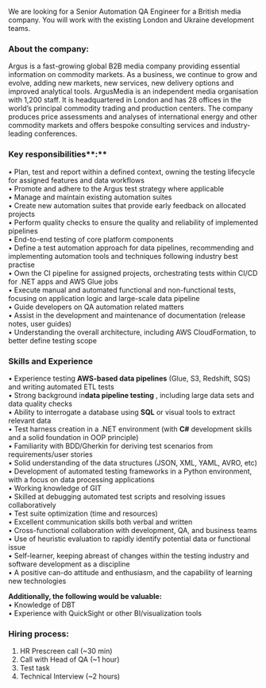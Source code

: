 We are looking for a Senior Automation QA Engineer for a British media
company. You will work with the existing London and Ukraine development teams.

### **About the company:**

Argus is a fast-growing global B2B media company providing essential
information on commodity markets. As a business, we continue to grow and
evolve, adding new markets, new services, new delivery options and improved
analytical tools. ArgusMedia is an independent media organisation with 1,200
staff. It is headquartered in London and has 28 offices in the world’s
principal commodity trading and production centers. The company produces price
assessments and analyses of international energy and other commodity markets
and offers bespoke consulting services and industry-leading conferences.

### **Key responsibilities****:**

• Plan, test and report within a defined context, owning the testing lifecycle
for assigned features and data workflows  
• Promote and adhere to the Argus test strategy where applicable  
• Manage and maintain existing automation suites  
• Create new automation suites that provide early feedback on allocated
projects  
• Perform quality checks to ensure the quality and reliability of implemented
pipelines  
• End-to-end testing of core platform components  
• Define a test automation approach for data pipelines, recommending and
implementing automation tools and techniques following industry best practise  
• Own the CI pipeline for assigned projects, orchestrating tests within CI/CD
for .NET apps and AWS Glue jobs  
• Execute manual and automated functional and non-functional tests, focusing
on application logic and large-scale data pipeline  
• Guide developers on QA automation related matters  
• Assist in the development and maintenance of documentation (release notes,
user guides)  
• Understanding the overall architecture, including AWS CloudFormation, to
better define testing scope

### **Skills and Experience**

• Experience testing **AWS-based data pipelines** (Glue, S3, Redshift, SQS)
and writing automated ETL tests  
• Strong background in**data pipeline testing** , including large data sets
and data quality checks  
• Ability to interrogate a database using **SQL** or visual tools to extract
relevant data  
• Test harness creation in a .NET environment (with **C#** development skills
and a solid foundation in OOP principle)  
• Familiarity with BDD/Gherkin for deriving test scenarios from
requirements/user stories  
• Solid understanding of the data structures (JSON, XML, YAML, AVRO, etc)  
• Development of automated testing frameworks in a Python environment, with a
focus on data processing applications  
• Working knowledge of GIT  
• Skilled at debugging automated test scripts and resolving issues
collaboratively  
• Test suite optimization (time and resources)  
• Excellent communication skills both verbal and written  
• Cross-functional collaboration with development, QA, and business teams  
• Use of heuristic evaluation to rapidly identify potential data or functional
issue  
• Self-learner, keeping abreast of changes within the testing industry and
software development as a discipline  
• A positive can-do attitude and enthusiasm, and the capability of learning
new technologies

**Additionally, the following would be valuable:**  
• Knowledge of DBT  
• Experience with QuickSight or other BI/visualization tools

### **Hiring process:**

  1. HR Prescreen call (~30 min)
  2. Call with Head of QA (~1 hour)
  3. Test task
  4. Technical Interview (~2 hours)
